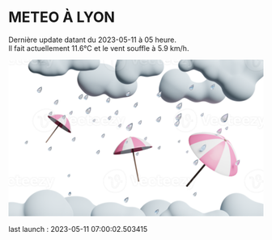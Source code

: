 # METEO À LYON

Dernière update datant du 2023-05-11 à 05 heure.  
Il fait actuellement 11.6°C et le vent souffle à 5.9 km/h.      

![](./.github/rain.png)

last launch : 2023-05-11 07:00:02.503415
